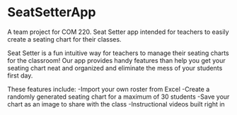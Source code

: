 # SeatSetterApp
A team project for COM 220. Seat Setter app intended for teachers to easily create a seating chart for their classes.

Seat Setter is a fun intuitive way for teachers to manage their seating charts for the classroom! Our app provides handy features than help you get your seating chart neat and organized and eliminate the mess of your students first day.

These features include: 
-Import your own roster from Excel
-Create a randomly generated seating chart for a maximum of 30 students
-Save your chart as an image to share with the class
-Instructional videos built right in

